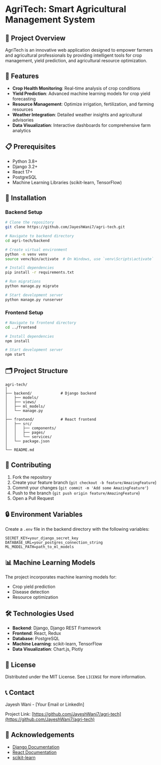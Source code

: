 # AgriTech: Smart Agricultural Management System

## 🌱 Project Overview

AgriTech is an innovative web application designed to empower farmers and agricultural professionals by providing intelligent tools for crop management, yield prediction, and agricultural resource optimization.

## 🚀 Features

- **Crop Health Monitoring**: Real-time analysis of crop conditions
- **Yield Prediction**: Advanced machine learning models for crop yield forecasting
- **Resource Management**: Optimize irrigation, fertilization, and farming resources
- **Weather Integration**: Detailed weather insights and agricultural advisories
- **Data Visualization**: Interactive dashboards for comprehensive farm analytics

## 📋 Prerequisites

- Python 3.8+
- Django 3.2+
- React 17+
- PostgreSQL
- Machine Learning Libraries (scikit-learn, TensorFlow)

## 🔧 Installation

### Backend Setup
```bash
# Clone the repository
git clone https://github.com/JayeshWani7/agri-tech.git

# Navigate to backend directory
cd agri-tech/backend

# Create virtual environment
python -m venv venv
source venv/bin/activate  # On Windows, use `venv\Scripts\activate`

# Install dependencies
pip install -r requirements.txt

# Run migrations
python manage.py migrate

# Start development server
python manage.py runserver
```

### Frontend Setup
```bash
# Navigate to frontend directory
cd ../frontend

# Install dependencies
npm install

# Start development server
npm start
```

## 🗂️ Project Structure
```
agri-tech/
│
├── backend/             # Django backend
│   ├── models/
│   ├── views/
│   ├── ml_models/
│   └── manage.py
│
├── frontend/            # React frontend
│   ├── src/
│   │   ├── components/
│   │   ├── pages/
│   │   └── services/
│   └── package.json
│
└── README.md
```

## 🤝 Contributing

1. Fork the repository
2. Create your feature branch (`git checkout -b feature/AmazingFeature`)
3. Commit your changes (`git commit -m 'Add some AmazingFeature'`)
4. Push to the branch (`git push origin feature/AmazingFeature`)
5. Open a Pull Request

## 🔒 Environment Variables

Create a `.env` file in the backend directory with the following variables:
```
SECRET_KEY=your_django_secret_key
DATABASE_URL=your_postgres_connection_string
ML_MODEL_PATH=path_to_ml_models
```

## 📊 Machine Learning Models

The project incorporates machine learning models for:
- Crop yield prediction
- Disease detection
- Resource optimization

## 🛠️ Technologies Used

- **Backend**: Django, Django REST Framework
- **Frontend**: React, Redux
- **Database**: PostgreSQL
- **Machine Learning**: scikit-learn, TensorFlow
- **Data Visualization**: Chart.js, Plotly

## 📄 License

Distributed under the MIT License. See `LICENSE` for more information.

## 📞 Contact

Jayesh Wani - [Your Email or LinkedIn]

Project Link: [https://github.com/JayeshWani7/agri-tech](https://github.com/JayeshWani7/agri-tech)

## 🌟 Acknowledgements

- [Django Documentation](https://docs.djangoproject.com/)
- [React Documentation](https://reactjs.org/)
- [scikit-learn](https://scikit-learn.org/)
